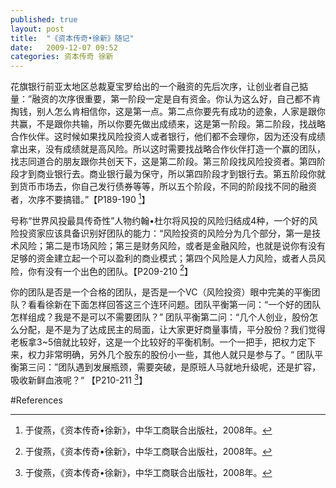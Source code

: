 ```yaml
---
published: true
layout: post
title:  "《资本传奇•徐新》随记"
date:   2009-12-07 09:52
categories: 资本传奇 徐新
---
```



花旗银行前亚太地区总裁夏宝罗给出的一个融资的先后次序，让创业者自己掂量：”融资的次序很重要，第一阶段一定是自有资金。你认为这么好，自己都不肯掏钱，别人怎么肯相信你，这是第一点。第二点你要先有成功的迹象，人家是跟你共赢，不是跟你共输，所以你要先做出成绩来，这是第一阶段。第二阶段，找战略合作伙伴。这时候如果找风险投资人或者银行，他们都不会理你，因为还没有成绩拿出来，没有成绩就是高风险。所以这时需要找战略合作伙伴打造一个赢的团队，找志同道合的朋友跟你共创天下，这是第二阶段。第三阶段找风险投资者。第四阶段才到商业银行去。商业银行最为保守，所以第四阶段才到银行去。第五阶段你就到货币市场去，你自己发行债券等等，所以五个阶段，不同的阶段找不同的融资者，次序不要搞错。”【P189-190 [^xuxin]】

号称“世界风投最具传奇性”人物约翰•杜尔将风投的风险归结成4种，一个好的风险投资家应该具备识别好团队的能力：“风险投资的风险分为几个部分，第一是技术风险；第二是市场风险；第三是财务风险，或者是金融风险，也就是说你有没有足够的资金建立起一个可以盈利的商业模式；第四个风险是人力风险，或者人员风险，你有没有一个出色的团队。【P209-210 [^xuxin]】

你的团队是否是一个合格的团队，是否是一个VC（风险投资）眼中完美的平衡团队？看看徐新在下面怎样回答这三个连环问题。团队平衡第一问：“一个好的团队怎样组成？我是不是可以不需要团队？”   团队平衡第二问：“几个人创业，股份怎么分配，是不是为了达成民主的局面，让大家更好商量事情，平分股份？我们觉得老板拿3~5倍就比较好，这是一个比较好的平衡机制。一个一把手，把权力定下来，权力非常明确，另外几个股东的股份小一些，其他人就只是参与了。“   团队平衡第三问：”团队遇到发展瓶颈，需要突破，是原班人马就地升级呢，还是扩容，吸收新鲜血液呢？“ 【P210-211 [^xuxin]】

#References

[^xuxin]: 于俊燕，《资本传奇•徐新》，中华工商联合出版社，2008年。